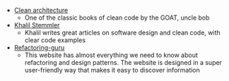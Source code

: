 * [Clean architecture](https://www.amazon.com/Clean-Architecture-Craftsmans-Software-Structure/dp/0134494164)
  * One of the classic books of clean code by the GOAT, uncle bob
* [Khalil Stemmler](https://khalilstemmler.com/)
  * Khalil writes great articles on software design and clean code, with clear code examples
* [Refactoring-guru](https://refactoring.guru/)
  * This website has almost everything we need to know about refactoring and design patterns. The website is designed in a super user-friendly way that makes it easy to discover information